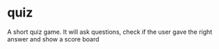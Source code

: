 # quiz
A short quiz game. It will ask questions, check if the user gave the right answer and show a score board
